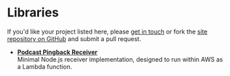 # Libraries

If you'd like your project listed here, please
[get in touch](mailto:feedback@podping.info) or fork the
[site repository on GitHub](https://github.com/aiir/podcast-pingback) and submit
a pull request.

* **[Podcast Pingback Receiver](https://github.com/aiir/podcast-pingback-receiver)**  
  Minimal Node.js receiver implementation, designed to run within AWS as a
  Lambda function.
